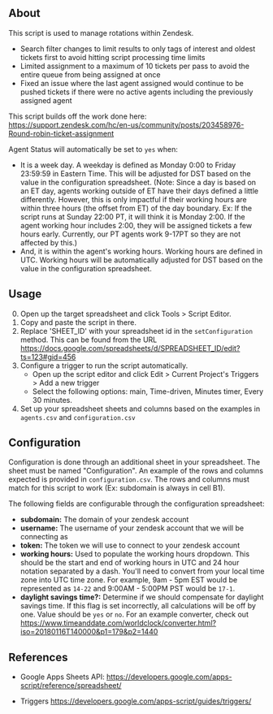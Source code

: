 ## About
This script is used to manage rotations within Zendesk.

-  Search filter changes to limit results to only tags of interest and oldest tickets first to avoid hitting script processing time limits
- Limited assignment to a maximum of 10 tickets per pass to avoid the entire queue from being assigned at once
- Fixed an issue where the last agent assigned would continue to be pushed tickets if there were no active agents including the previously assigned agent

This script builds off the work done here: https://support.zendesk.com/hc/en-us/community/posts/203458976-Round-robin-ticket-assignment

Agent Status will automatically be set to `yes` when:
- It is a week day. A weekday is defined as Monday 0:00 to Friday 23:59:59 in Eastern Time. This will be adjusted for DST based on the value in the configuration spreadsheet. (Note: Since a day is based on an ET day, agents working outside of ET have their days defined a little differently. However, this is only impactful if their working hours are within three hours (the offset from ET) of the day boundary. Ex: If the script runs at Sunday 22:00 PT, it will think it is Monday 2:00. If the agent working hour includes 2:00, they will be assigned tickets a few hours early. Currently, our PT agents work 9-17PT so they are not affected by this.)
- And, it is within the agent's working hours. Working hours are defined in UTC. Working hours will be automatically adjusted for DST based on the value in the configuration spreadsheet.

## Usage

0. Open up the target spreadsheet and click Tools > Script Editor.
0. Copy and paste the script in there.
0. Replace 'SHEET_ID' with your spreadsheet id in the `setConfiguration` method. This can be found from the URL https://docs.google.com/spreadsheets/d/SPREADSHEET_ID/edit?ts=123#gid=456
0. Configure a trigger to run the script automatically.
    - Open up the script editor and click Edit > Current Project's Triggers > Add a new trigger
    - Select the following options: main, Time-driven, Minutes timer, Every 30 minutes.
0. Set up your spreadsheet sheets and columns based on the examples in `agents.csv` and `configuration.csv`

## Configuration

Configuration is done through an additional sheet in your spreadsheet. The sheet must be named "Configuration". An example of the rows and columns expected is provided in `configuration.csv`. The rows and columns must match for this script to work (Ex: subdomain is always in cell B1).

The following fields are configurable through the configuration spreadsheet:

- __subdomain:__ The domain of your zendesk account
- __username:__ The username of your zendesk account that we will be connecting as
- __token:__ The token we will use to connect to your zendesk account
- __working hours:__ Used to populate the working hours dropdown.
This should be the start and end of working hours in UTC and 24 hour notation separated by a dash.
You'll need to convert from your local time zone into UTC time zone. For example, 9am - 5pm EST would be represented as `14-22` and 9:00AM - 5:00PM PST would be `17-1`.
- __daylight savings time?:__ Determine if we should compensate for daylight savings time. If this flag is set incorrectly, all calculations will be off by one. Value should be `yes` or `no`. For an example converter, check out https://www.timeanddate.com/worldclock/converter.html?iso=20180116T140000&p1=179&p2=1440

## References
- Google Apps Sheets API: https://developers.google.com/apps-script/reference/spreadsheet/

- Triggers https://developers.google.com/apps-script/guides/triggers/
